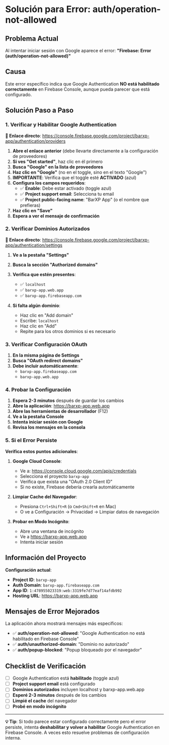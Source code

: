 # Solución para Error: auth/operation-not-allowed

## Problema Actual
Al intentar iniciar sesión con Google aparece el error: **"Firebase: Error (auth/operation-not-allowed)"**

## Causa
Este error específico indica que Google Authentication **NO está habilitado correctamente** en Firebase Console, aunque pueda parecer que está configurado.

## Solución Paso a Paso

### 1. Verificar y Habilitar Google Authentication

**🔗 Enlace directo**: https://console.firebase.google.com/project/barxp-app/authentication/providers

1. **Abre el enlace anterior** (debe llevarte directamente a la configuración de proveedores)
2. **Si ves "Get started"**, haz clic en él primero
3. **Busca "Google" en la lista de proveedores**
4. **Haz clic en "Google"** (no en el toggle, sino en el texto "Google")
5. **IMPORTANTE**: Verifica que el toggle esté **ACTIVADO** (azul)
6. **Configura los campos requeridos**:
   - ✅ **Enable**: Debe estar activado (toggle azul)
   - ✅ **Project support email**: Selecciona tu email
   - ✅ **Project public-facing name**: "BarXP App" (o el nombre que prefieras)
7. **Haz clic en "Save"**
8. **Espera a ver el mensaje de confirmación**

### 2. Verificar Dominios Autorizados

**🔗 Enlace directo**: https://console.firebase.google.com/project/barxp-app/authentication/settings

1. **Ve a la pestaña "Settings"**
2. **Busca la sección "Authorized domains"**
3. **Verifica que estén presentes**:
   - ✅ `localhost`
   - ✅ `barxp-app.web.app`
   - ✅ `barxp-app.firebaseapp.com`

4. **Si falta algún dominio**:
   - Haz clic en "Add domain"
   - Escribe: `localhost`
   - Haz clic en "Add"
   - Repite para los otros dominios si es necesario

### 3. Verificar Configuración OAuth

1. **En la misma página de Settings**
2. **Busca "OAuth redirect domains"**
3. **Debe incluir automáticamente**:
   - `barxp-app.firebaseapp.com`
   - `barxp-app.web.app`

### 4. Probar la Configuración

1. **Espera 2-3 minutos** después de guardar los cambios
2. **Abre la aplicación**: https://barxp-app.web.app
3. **Abre las herramientas de desarrollador** (F12)
4. **Ve a la pestaña Console**
5. **Intenta iniciar sesión con Google**
6. **Revisa los mensajes en la consola**

### 5. Si el Error Persiste

**Verifica estos puntos adicionales**:

1. **Google Cloud Console**:
   - Ve a: https://console.cloud.google.com/apis/credentials
   - Selecciona el proyecto `barxp-app`
   - Verifica que exista una "OAuth 2.0 Client ID"
   - Si no existe, Firebase debería crearla automáticamente

2. **Limpiar Cache del Navegador**:
   - Presiona `Ctrl+Shift+R` (o `Cmd+Shift+R` en Mac)
   - O ve a Configuración → Privacidad → Limpiar datos de navegación

3. **Probar en Modo Incógnito**:
   - Abre una ventana de incógnito
   - Ve a https://barxp-app.web.app
   - Intenta iniciar sesión

## Información del Proyecto

**Configuración actual**:
- **Project ID**: `barxp-app`
- **Auth Domain**: `barxp-app.firebaseapp.com`
- **App ID**: `1:478955023319:web:3319fe7d77eaf14afdb992`
- **Hosting URL**: https://barxp-app.web.app

## Mensajes de Error Mejorados

La aplicación ahora mostrará mensajes más específicos:
- ✅ **auth/operation-not-allowed**: "Google Authentication no está habilitado en Firebase Console"
- ✅ **auth/unauthorized-domain**: "Dominio no autorizado"
- ✅ **auth/popup-blocked**: "Popup bloqueado por el navegador"

## Checklist de Verificación

- [ ] Google Authentication está **habilitado** (toggle azul)
- [ ] **Project support email** está configurado
- [ ] **Dominios autorizados** incluyen localhost y barxp-app.web.app
- [ ] **Esperé 2-3 minutos** después de los cambios
- [ ] **Limpié el cache** del navegador
- [ ] **Probé en modo incógnito**

---

**💡 Tip**: Si todo parece estar configurado correctamente pero el error persiste, intenta **deshabilitar y volver a habilitar** Google Authentication en Firebase Console. A veces esto resuelve problemas de configuración interna.